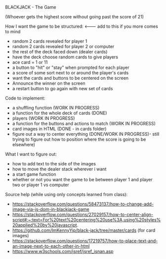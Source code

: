 BLACKJACK - The Game

(Whoever gets the highest score without going past the score of 21)

How I want the game to be structured: <--- add to this if you more comes to mind

- random 2 cards revealed for player 1
- random 2 cards revealed for player 2 or computer
- the rest of the deck faced down (dealer cards)
- have the deck choose random cards to give players
- ace card = 1 or 11
- a button to "hit" or "stay" when prompted for each player
- a score of some sort next to or around the player's cards
- want the cards and buttons to be centered on the screen
- Announce the winner on the screen
- a restart button to go again with new set of cards

Code to implement:

- a shuffling function (WORK IN PROGRESS)
- a function for the whole deck of cards (DONE)
- players (WORK IN PROGRESS)
- a function for the buttons and actions to match (WORK IN PROGRESS)
- card images in HTML (DONE - in cards folder)
- figure out a way to center everything (DONE/WORK IN PROGRESS)- still trying to figure out how to position where the score is going to be elsewhere)

What I want to figure out:

- how to add text to the side of the images
- how to move the dealer stack wherever i want
- a start game function
- whether or not you want the game to be between player 1 and player two or player 1 vs computer

Source help (while using only concepts learned from class):
- https://stackoverflow.com/questions/58473137/how-to-change-add-image-via-js-dom-in-blackjack-game
- https://stackoverflow.com/questions/27029157/how-to-center-align-script#:~:text=For%20text%20centering%20use%3A,using%20styles%20applied%20by%20javascript.
- https://github.com/ImKennyYip/black-jack/tree/master/cards (for card images)
- https://stackoverflow.com/questions/17219757/how-to-place-text-and-an-image-next-to-each-other-in-html
- https://www.w3schools.com/jsref/jsref_isnan.asp
